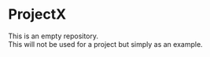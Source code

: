 # ProjectX
This is an empty repository.<br>
This will not be used for a project but simply as an example.
